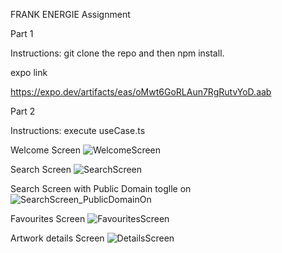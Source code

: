FRANK ENERGIE Assignment

Part 1

Instructions:
git clone the repo and then npm install.

expo link

https://expo.dev/artifacts/eas/oMwt6GoRLAun7RgRutvYoD.aab


Part 2

Instructions:
execute useCase.ts


Welcome Screen
![WelcomeScreen](https://github.com/mggil777/MIGUEL_GUSTAVO_ASSIGNMENT_Part_1_2/assets/164178501/d3577060-b469-4a18-a3b7-d6ebeebf692f)

Search Screen
![SearchScreen](https://github.com/mggil777/MIGUEL_GUSTAVO_ASSIGNMENT_Part_1_2/assets/164178501/ad39d784-bcc6-4f17-ab5b-6d9cdefcb85e)

Search Screen with Public Domain toglle on 
![SearchScreen_PublicDomainOn](https://github.com/mggil777/MIGUEL_GUSTAVO_ASSIGNMENT_Part_1_2/assets/164178501/59de2d14-c9e3-4d0f-ba5c-6f477b2acbc9)

Favourites Screen
![FavouritesScreen](https://github.com/mggil777/MIGUEL_GUSTAVO_ASSIGNMENT_Part_1_2/assets/164178501/565b6bca-f030-4efe-9d65-2956bd5780d7)

Artwork details Screen
![DetailsScreen](https://github.com/mggil777/MIGUEL_GUSTAVO_ASSIGNMENT_Part_1_2/assets/164178501/36e7582c-0c54-4bc3-b6b8-cdf9d5e32eea)

